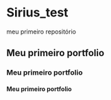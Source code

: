 # Sirius_test
 meu primeiro repositório

## Meu primeiro portfolio
### Meu primeiro portfolio
#### Meu primeiro portfolio 
